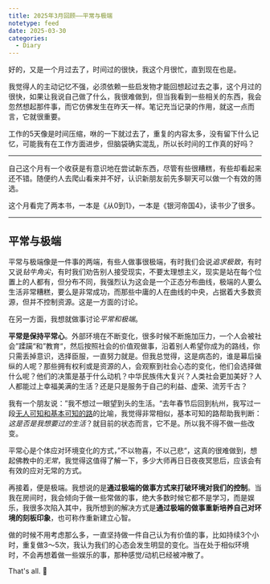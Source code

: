 ```yaml
---
title: 2025年3月回顾——平常与极端
notetype: feed
date: 2025-03-30
categories:
  - Diary
---
```


好的，又是一个月过去了，时间过的很快，我这个月很忙，直到现在也是。

我觉得人的主动记忆不强，必须依赖一些启发物才能回想起过去之事，这个月过的很快，如果让我说自己做了什么，我很难做到，但当我看到一些相关的东西，我会忽然想起那件事，而它仿佛发生在昨天一样。笔记充当记录的作用，就这一点而言，它就很重要。

工作的5天像是时间压缩，咻的一下就过去了，重复的内容太多，没有留下什么记忆，可能我有在工作方面进步，但脑袋确实混乱，所以长时间的工作真的好吗？

---

自己这个月有一个收获是有意识地在尝试新东西，尽管有些很糟糕，有些却看起来还不错。随便约人去爬山看来并不好，认识新朋友前先多聊天可以做一个有效的筛选。

这个月看完了两本书，一本是《从0到1》，一本是《银河帝国4》，读书少了很多。

---

## 平常与极端

平常与极端像是一件事的两端，有些人做事很极端，有时我们会说*追求极致*，有时又说*钻牛角尖*，有时我们劝告别人接受现实，不要太理想主义，现实是站在每个位置上的人都有，但分布不同，我强烈认为这会是一个正态分布曲线，极端的人要么生活非常糟糕，要么是非常成功，而那些中庸的人在曲线的中央，占据着大多数资源，但并不控制资源。这是一方面的讨论。

在另一方面，我想就做事讨论*平常和极端*。

**平常是保持平常心**。外部环境在不断变化，很多时候不断施加压力，一个人会被社会”蹂躏“和”教育“，然后按照社会的价值观做事，沿着别人希望你成为的路线，你只需丢掉意识，选择臣服，一直努力就是。但我总觉得，这是病态的，谁是幕后操纵的人呢？那些拥有权利或是资源的人，会观察到社会心态的变化，他们会选择做什么呢？他们的决策是基于什么动机？中华民族伟大复兴？人类社会更加美好？人人都能过上幸福美满的生活？还是只是服务于自己的利益、虚荣、流芳千古？

我有一个朋友说：”我不想过一眼望到头的生活。“去年春节后回到杭州，我写过一段[无人可知和基本可知的路](https://redfrogotr.github.io/posts/thinking/20240220_%E5%86%99%E5%9C%A824%E5%B2%81%E7%94%9F%E6%97%A5%E5%92%8C%E5%B9%B4%E5%90%8E%E8%BF%94%E6%9D%AD/)的比喻，我觉得非常相似，基本可知的路帮助我判断：*这是否是我想要过的生活*？就目前的状态而言，它不是。所以我不得不做一些改变。

平常心是个体应对环境变化的方式，”不以物喜，不以己悲“，这真的很难做到，想起佛教中的*无常*，我觉得这值得了解一下，多少大师再日日夜夜冥思后，应该会有有效的应对无常的方式。

再接着，便是极端。我想说的是**通过极端的做事方式来打破环境对我们的控制**。当我在房间时，我会倾向于做一些常做的事，绝大多数时候它都不是学习，而是娱乐，我很多次陷入其中，我所想到的解决方式是**通过极端的做事重新培养自己对环境的刻板印象**，也可称作重新建立心智。

做的时候不用考虑那么多，一直坚持做一件自己认为有价值的事，比如持续3个小时，重复做3～5次，我认为我们的心态会发生明显的变化。当在处于相似环境时，不会再想着做一些娱乐的事，那种感觉/动机已经被冲散了。

That's all. 🌙